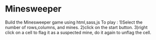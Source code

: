 # Minesweeper
Build the Minesweeper game using html,sass,js
To play :
1)Select the number of rows,columns, and mines.
2)click on the start button.
3)right click on a cell to flag it as a suspected mine, do it again to unflag the cell.
